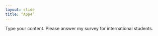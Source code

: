 ```yaml
---
layout: slide
title: “App4”
---
```

Type your content.
Please answer my survey for international students.

